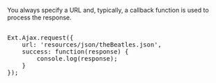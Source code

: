 You always specify a URL and, typically, a callback function is used to
process the response.

<pre class="runnable 200">

Ext.Ajax.request({
    url: 'resources/json/theBeatles.json',
    success: function(response) {
        console.log(response);
    }
});</pre>